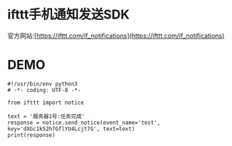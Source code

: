 # ifttt手机通知发送SDK

官方网站:[https://ifttt.com/if_notifications](https://ifttt.com/if_notifications)

# DEMO
```
#!/usr/bin/env python3
# -*- coding: UTF-8 -*-

from ifttt import notice

text = '服务器1号:任务完成'
response = notice.send_notice(event_name='test', key='dXGc1k52h7GflYU4Lcjt7G', text=text)
print(response)
```